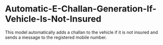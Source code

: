 # Automatic-E-Challan-Generation-If-Vehicle-Is-Not-Insured
This model automatically adds a challan to the vehicle if it is not insured and sends a message to the registered mobile number.
